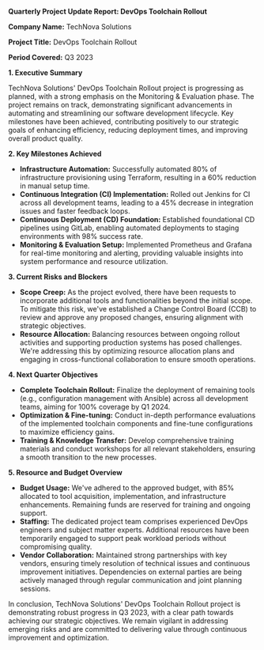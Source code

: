 **Quarterly Project Update Report: DevOps Toolchain Rollout**

**Company Name:** TechNova Solutions

**Project Title:** DevOps Toolchain Rollout

**Period Covered:** Q3 2023

**1. Executive Summary**

TechNova Solutions' DevOps Toolchain Rollout project is progressing as planned, with a strong emphasis on the Monitoring & Evaluation phase. The project remains on track, demonstrating significant advancements in automating and streamlining our software development lifecycle. Key milestones have been achieved, contributing positively to our strategic goals of enhancing efficiency, reducing deployment times, and improving overall product quality.

**2. Key Milestones Achieved**

- **Infrastructure Automation:** Successfully automated 80% of infrastructure provisioning using Terraform, resulting in a 60% reduction in manual setup time.
- **Continuous Integration (CI) Implementation:** Rolled out Jenkins for CI across all development teams, leading to a 45% decrease in integration issues and faster feedback loops.
- **Continuous Deployment (CD) Foundation:** Established foundational CD pipelines using GitLab, enabling automated deployments to staging environments with 98% success rate.
- **Monitoring & Evaluation Setup:** Implemented Prometheus and Grafana for real-time monitoring and alerting, providing valuable insights into system performance and resource utilization.

**3. Current Risks and Blockers**

- **Scope Creep:** As the project evolved, there have been requests to incorporate additional tools and functionalities beyond the initial scope. To mitigate this risk, we've established a Change Control Board (CCB) to review and approve any proposed changes, ensuring alignment with strategic objectives.
- **Resource Allocation:** Balancing resources between ongoing rollout activities and supporting production systems has posed challenges. We're addressing this by optimizing resource allocation plans and engaging in cross-functional collaboration to ensure smooth operations.

**4. Next Quarter Objectives**

- **Complete Toolchain Rollout:** Finalize the deployment of remaining tools (e.g., configuration management with Ansible) across all development teams, aiming for 100% coverage by Q1 2024.
- **Optimization & Fine-tuning:** Conduct in-depth performance evaluations of the implemented toolchain components and fine-tune configurations to maximize efficiency gains.
- **Training & Knowledge Transfer:** Develop comprehensive training materials and conduct workshops for all relevant stakeholders, ensuring a smooth transition to the new processes.

**5. Resource and Budget Overview**

- **Budget Usage:** We've adhered to the approved budget, with 85% allocated to tool acquisition, implementation, and infrastructure enhancements. Remaining funds are reserved for training and ongoing support.
- **Staffing:** The dedicated project team comprises experienced DevOps engineers and subject matter experts. Additional resources have been temporarily engaged to support peak workload periods without compromising quality.
- **Vendor Collaboration:** Maintained strong partnerships with key vendors, ensuring timely resolution of technical issues and continuous improvement initiatives. Dependencies on external parties are being actively managed through regular communication and joint planning sessions.

In conclusion, TechNova Solutions' DevOps Toolchain Rollout project is demonstrating robust progress in Q3 2023, with a clear path towards achieving our strategic objectives. We remain vigilant in addressing emerging risks and are committed to delivering value through continuous improvement and optimization.